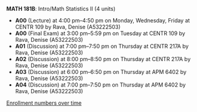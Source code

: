**MATH 181B**: Intro/Math Statistics II (4 units)

- **A00** (Lecture) at 4:00 pm–4:50 pm on Monday, Wednesday, Friday at CENTR 109 by Rava, Denise (A53222503)
- **A00** (Final Exam) at 3:00 pm–5:59 pm on Tuesday at CENTR 109 by Rava, Denise (A53222503)
- **A01** (Discussion) at 7:00 pm–7:50 pm on Thursday at CENTR 217A by Rava, Denise (A53222503)
- **A02** (Discussion) at 8:00 pm–8:50 pm on Thursday at CENTR 217A by Rava, Denise (A53222503)
- **A03** (Discussion) at 6:00 pm–6:50 pm on Thursday at APM 6402 by Rava, Denise (A53222503)
- **A04** (Discussion) at 7:00 pm–7:50 pm on Thursday at APM 6402 by Rava, Denise (A53222503)

[Enrollment numbers over time](./MATH181B.tsv)
